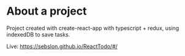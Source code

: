 # About a project

Project created with create-react-app with typescript + redux, using indexedDB to save tasks.

Live: https://sebslon.github.io/ReactTodo/#/